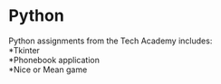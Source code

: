 # Python
Python assignments from the Tech Academy includes: <br />
*Tkinter <br />
*Phonebook application <br />
*Nice or Mean game <br />

